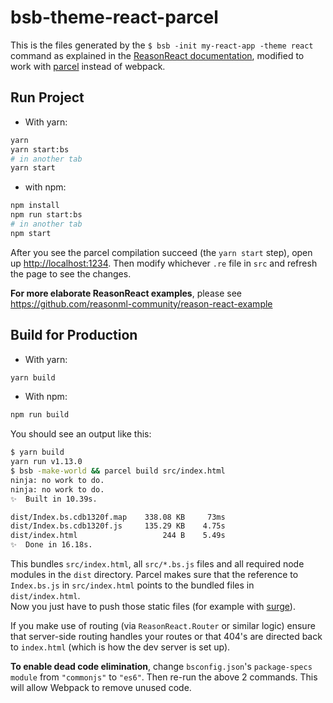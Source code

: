 # bsb-theme-react-parcel

This is the files generated by the `$ bsb -init my-react-app -theme react` command as explained in the [ReasonReact documentation](https://reasonml.github.io/reason-react/docs/en/installation), modified to work with [parcel](https://parceljs.org/) instead of webpack.

## Run Project

* With yarn:  
```sh
yarn
yarn start:bs
# in another tab
yarn start
```

* with npm:  
```sh
npm install
npm run start:bs
# in another tab
npm start
```

After you see the parcel compilation succeed (the `yarn start` step), open up [http://localhost:1234](http://localhost:1234). Then modify whichever `.re` file in `src` and refresh the page to see the changes.

**For more elaborate ReasonReact examples**, please see https://github.com/reasonml-community/reason-react-example

## Build for Production

* With yarn:  
```sh
yarn build
```

* With npm:  
```sh
npm run build
```

You should see an output like this:  
```sh
$ yarn build                                                                                                                                             
yarn run v1.13.0
$ bsb -make-world && parcel build src/index.html
ninja: no work to do.
ninja: no work to do.
✨  Built in 10.39s.

dist/Index.bs.cdb1320f.map    338.08 KB     73ms
dist/Index.bs.cdb1320f.js     135.29 KB    4.75s
dist/index.html                   244 B    5.49s
✨  Done in 16.18s.
```

This bundles `src/index.html`, all `src/*.bs.js` files and all required node
modules in the `dist`
directory. Parcel makes sure that the reference to `Index.bs.js` in
`src/index.html` points to the bundled files in `dist/index.html`.  
Now you just have to push those static files (for example
with [surge](https://surge.sh/)).  

If you make use of routing (via `ReasonReact.Router` or similar logic) ensure that server-side routing handles your routes or that 404's are directed back to `index.html` (which is how the dev server is set up).

**To enable dead code elimination**, change `bsconfig.json`'s `package-specs` `module` from `"commonjs"` to `"es6"`. Then re-run the above 2 commands. This will allow Webpack to remove unused code.
